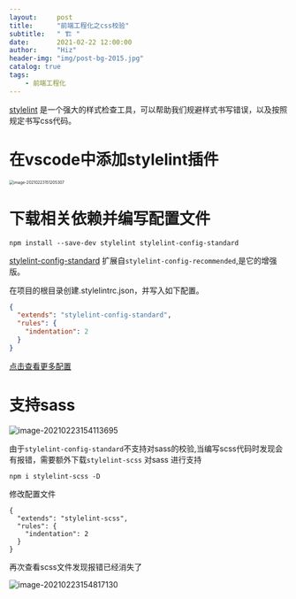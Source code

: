 ```yaml
---
layout:     post
title:      "前端工程化之css校验"
subtitle:   " 🏗 "
date:       2021-02-22 12:00:00
author:     "Hiz"
header-img: "img/post-bg-2015.jpg"
catalog: true
tags:
    - 前端工程化
---
```


[stylelint](https://stylelint.io/) 是一个强大的样式检查工具，可以帮助我们规避样式书写错误，以及按照规定书写css代码。

# 在vscode中添加stylelint插件

<img src="https://gitee.com/inkkk0516/typora/raw/master/image-20210223151205307.png" alt="image-20210223151205307" style="zoom:50%;" />

# 下载相关依赖并编写配置文件

```shell
npm install --save-dev stylelint stylelint-config-standard
```

[stylelint-config-standard](https://github.com/stylelint/stylelint-config-standard) 扩展自`stylelint-config-recommended`,是它的增强版。

在项目的根目录创建.stylelintrc.json，并写入如下配置。

```json
{
  "extends": "stylelint-config-standard",
  "rules": {
    "indentation": 2
  }
}
```

[点击查看更多配置](https://github.com/stylelint/stylelint-config-standard#suggested-additions)

# 支持sass

<img src="https://gitee.com/inkkk0516/typora/raw/master/image-20210223154113695.png" alt="image-20210223154113695" />

由于`stylelint-config-standard`不支持对sass的校验,当编写scss代码时发现会有报错，需要额外下载`stylelint-scss` 对sass 进行支持

```shell
npm i stylelint-scss -D
```

修改配置文件

```shell
{
  "extends": "stylelint-scss",
  "rules": {
    "indentation": 2
  }
}
```

再次查看scss文件发现报错已经消失了

![image-20210223154817130](https://gitee.com/inkkk0516/typora/raw/master/image-20210223154817130.png)

